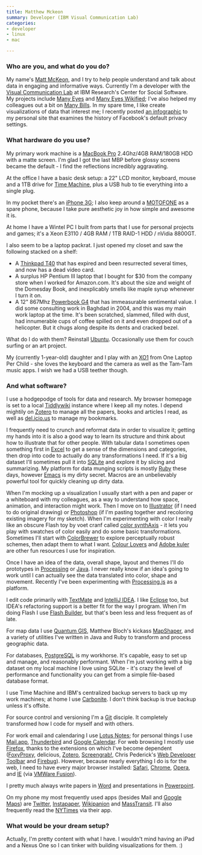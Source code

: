 ```yaml
---
title: Matthew Mckeon
summary: Developer (IBM Visual Communication Lab)
categories:
- developer
- linux
- mac

---
```


### Who are you, and what do you do?

My name's [Matt McKeon](http://www.mattmckeon.com/ "Matt's website."), and I try to help people understand and talk about data in engaging and informative ways. Currently I'm a developer with the [Visual Communication Lab](http://www.research.ibm.com/visual/ "IBM's Visualisation Lab.") at IBM Research's Center for Social Software. My projects include [Many Eyes](http://manyeyes.alphaworks.ibm.com/manyeyes/ "Exploring the social side of visualisations.") and [Many Eyes Wikified](http://wikified.researchlabs.ibm.com/ "A wiki supporting visualisation data."); I've also helped my colleagues out a bit on [Many Bills](http://manybills.researchlabs.ibm.com/ "Visualisation of Congressional legislation."). In my spare time, I like create visualizations of data that interest me; I recently posted [an infographic](http://mattmckeon.com/facebook-privacy/ "Matt's Facebook visualisation.") to my personal site that examines the history of Facebook's default privacy settings.

### What hardware do you use?

My primary work machine is a [MacBook Pro][macbook-pro] 2.4Ghz/4GB RAM/180GB HDD with a matte screen. I'm glad I got the last MBP before glossy screens became the default - I find the reflections incredibly aggravating.

At the office I have a basic desk setup: a 22" LCD monitor, keyboard, mouse and a 1TB drive for [Time Machine][time-machine], plus a USB hub to tie everything into a single plug.

In my pocket there's an [iPhone 3G][iphone-3g]; I also keep around a [MOTOFONE][] as a spare phone, because I take pure aesthetic joy in how simple and awesome it is. 

At home I have a Wintel PC I built from parts that I use for personal projects and games; it's a Xeon E3110 / 4GB RAM / 1TB RAID-1 HDD / nVidia 8800GT. 

I also seem to be a laptop packrat. I just opened my closet and saw the following stacked on a shelf:

* A [Thinkpad T40][thinkpad-t40] that has expired and been resurrected several times, and now has a dead video card. 
* A surplus HP Pentium III laptop that I bought for $30 from the company store when I worked for Amazon.com. It's about the size and weight of the Domesday Book, and inexplicably smells like maple syrup whenever I turn it on. 
* A 12" 867Mhz [Powerbook G4][powerbook-g4] that has immeasurable sentimental value. I did some consulting work in Baghdad in 2004, and this was my main work laptop at the time. It's been scratched, slammed, filled with dust, had innumerable cups of coffee spilled on it and even dropped out of a helicopter. But it chugs along despite its dents and cracked bezel. 

What do I do with them? Reinstall [Ubuntu][]. Occasionally use them for couch surfing or an art project. 

My (currently 1-year-old) daughter and I play with an [XO1][xo-1] from One Laptop Per Child - she loves the keyboard and the camera as well as the Tam-Tam music apps. I wish we had a USB teether though.

### And what software?

I use a hodgepodge of tools for data and research. My browser homepage is set to a local [Tiddlywiki][] instance where I keep all my notes. I depend mightily on [Zotero][] to manage all the papers, books and articles I read, as well as [del.icio.us][delicious] to manage my bookmarks. 

I frequently need to crunch and reformat data in order to visualize it; getting my hands into it is also a good way to learn its structure and think about how to illustrate that for other people. With tabular data I sometimes open something first in [Excel][] to get a sense of the dimensions and categories, then drop into code to actually do any transformations I need. If it's a big dataset I'll sometimes pull it into [SQLite][] and explore it by slicing and summarizing. My platform for data munging scripts is mostly [Ruby][] these days, however [Emacs][] is my dirty secret. Macros are an unbelievably powerful tool for quickly cleaning up dirty data. 

When I'm mocking up a visualization I usually start with a pen and paper or a whiteboard with my colleagues, as a way to understand how space, animation, and interaction might work. Then I move on to [Illustrator][] (if I need to do original drawing) or [Photoshop][] (if I'm pasting together and recoloring existing imagery for my sketch). When I'm experimenting with color I really like an obscure Flash toy by voet cranf called [color synthAxis][color-synthaxis] - it lets you play with swatches of color easily and do some basic transformations. Sometimes I'll start with [ColorBrewer][] to explore perceptually robust schemes, then adapt them to what I want. [Colour Lovers][colour-lovers] and [Adobe kuler][kuler] are other fun resources I use for inspiration. 

Once I have an idea of the data, overall shape, layout and themes I'll do prototypes in [Processing][] or [Java][]. I never really know if an idea's going to work until I can actually see the data translated into color, shape and movement. Recently I've been experimenting with [Processing.js][processing.js] as a platform. 

I edit code primarily with [TextMate][] and [IntelliJ IDEA][intellij-idea]. I like [Eclipse][] too, but IDEA's refactoring support is a better fit for the way I program. When I'm doing Flash I use [Flash Builder][flash-builder], but that's been less and less frequent as of late. 

For map data I use [Quantum GIS][qgis], Matthew Bloch's kickass [MapShaper][], and a variety of utilities I've written in Java and Ruby to transform and process geographic data.

For databases, [PostgreSQL][] is my workhorse. It's capable, easy to set up and manage, and reasonably performant. When I'm just working with a big dataset on my local machine I love using SQLite - it's crazy the level of performance and functionality you can get from a simple file-based database format. 

I use Time Machine and IBM's centralized backup servers to back up my work machines; at home I use [Carbonite][]. I don't think backup is true backup unless it's offsite. 

For source control and versioning I'm a [Git][] disciple. It completely transformed how I code for myself and with others.  

For work email and calendaring I use [Lotus Notes][lotus-notes]; for personal things I use [Mail.app][mail], [Thunderbird][] and [Google Calendar][google-calendar]. For web browsing I mostly use [Firefox][], thanks to the extensions on which I've become dependent ([FoxyProxy][], delicious, [Zotero][], [Screengrab!][screengrab], Chris Pederick's [Web Developer Toolbar][web-developer] and [Firebug][]). However, because nearly everything I do is for the web, I need to have every major browser installed: [Safari][], [Chrome][], [Opera][], and [IE][internet-explorer] (via [VMWare Fusion][vmware-fusion]).

I pretty much always write papers in [Word][] and presentations in [Powerpoint][].

On my phone my most frequently used apps (besides Mail and [Google Maps][google-maps]) are [Twitter][twitter-ios], [Instapaper][instapaper-ios], [Wikipanion][wikipanion-ios] and [MassTransit][masstransit-ios]. I'll also frequently read the [NYTimes][nytimes-ios] via their app.

### What would be your dream setup?

Actually, I'm pretty content with what I have. I wouldn't mind having an iPad and a Nexus One so I can tinker with building visualizations for them. :)

[iphone-3g]: https://en.wikipedia.org/wiki/IPhone_3G "A smartphone."
[macbook-pro]: https://www.apple.com/macbook-pro/ "A laptop."
[motofone]: https://en.wikipedia.org/wiki/Motorola_Fone "A candybar-style mobile phone."
[powerbook-g4]: https://en.wikipedia.org/wiki/PowerBook_G4 "A laptop."
[thinkpad-t40]: http://www.thinkwiki.org/wiki/Category:T40 "A 14.1 inch PC laptop."
[xo-1]: http://laptop.org/en/laptop/ "A laptop designed for children in developing countries."
[carbonite]: https://www.carbonite.com/ "An online backup service."
[chrome]: https://www.google.com/intl/en/chrome/browser/ "A WebKit-based browser, where each tab runs in its own thread."
[color-synthaxis]: http://color.cranf.net/ "A Flash-based colour palette tool."
[colorbrewer]: http://colorbrewer2.org/ "A Flash-based colour palette tool."
[colour-lovers]: https://www.colourlovers.com/ "A web community for colour palettes."
[delicious]: https://del.icio.us/ "A web service for storing and sharing bookmarks."
[eclipse]: https://www.eclipse.org/ "A flexible, open-source IDE."
[emacs]: http://www.gnu.org/software/emacs/ "A free open-source text editor."
[excel]: https://products.office.com/en-us/excel "A spreadsheet application."
[firebug]: https://getfirebug.com/ "A Firefox addon for web development."
[firefox]: https://www.mozilla.org/en-US/firefox/new/ "A cross-platform open-source web browser."
[flash-builder]: https://www.adobe.com/products/flash-builder.html "A tool for generating Flash apps via the Flex framework."
[foxyproxy]: https://getfoxyproxy.org/ "A browser extension for managing proxy servers."
[git]: https://git-scm.com/ "A version control system."
[google-calendar]: https://en.wikipedia.org/wiki/Google_Calendar "A web-based calendar client."
[google-maps]: https://www.google.com/maps/ "Web-based map tools."
[illustrator]: https://www.adobe.com/products/illustrator.html "A vector graphics editor."
[instapaper-ios]: https://www.instapaper.com/iphone "An iPhone app for reading Instapaper saved pages."
[intellij-idea]: http://www.jetbrains.com/idea/ "A developer's IDE."
[internet-explorer]: https://en.wikipedia.org/wiki/Internet_Explorer "A PC web browser."
[java]: https://www.java.com/en/ "A cross-platform compiled programming language."
[kuler]: https://en.wikipedia.org/wiki/Adobe_Kuler "A web service for generating colour palettes."
[lotus-notes]: https://en.wikipedia.org/wiki/IBM_Notes "Integrated email, calendar and IM software."
[mail]: https://en.wikipedia.org/wiki/Mail_(application) "The default Mac OS X mail client."
[mapshaper]: https://mapshaper.org/ "A web-based shapefile editor."
[masstransit-ios]: https://itunes.apple.com/app/masstransit/id328225661 "An iPhone app for tracking Boston's public transport times."
[nytimes-ios]: https://itunes.apple.com/us/app/nytimes/id284862083 "An iPhone app to grab the latest news from the newspaper."
[opera]: https://www.opera.com/ "A cross-platform web browser."
[photoshop]: https://www.adobe.com/products/photoshop.html "A bitmap image editor."
[postgresql]: https://www.postgresql.org/ "A relational database server."
[powerpoint]: https://products.office.com/en-us/powerpoint "Presentation software."
[processing.js]: http://processingjs.org/ "A port of Processing to Javascript."
[processing]: https://processing.org/ "A programming language/environment."
[qgis]: https://qgis.org/en/site/ "An open-source GIS mapping tool."
[ruby]: https://www.ruby-lang.org/en/ "An interpreted scripting language."
[safari]: https://www.apple.com/safari/ "A fast web browser."
[screengrab]: https://addons.mozilla.org/en-US/firefox/addon/screengrab/ "A Firefox extension for grabbing screenshots."
[sqlite]: http://www.sqlite.org/ "A self-contained database engine."
[textmate]: https://macromates.com/ "A text editor for the Mac."
[thunderbird]: https://www.mozilla.org/en-US/thunderbird/ "An open-source cross-platform mail client."
[tiddlywiki]: https://tiddlywiki.com/ "A wiki contained in a single HTML file."
[time-machine]: https://en.wikipedia.org/wiki/Time_Machine_(Mac_OS) "Backup software for the masses, included with Mac OS X 10.5."
[twitter-ios]: https://itunes.apple.com/app/twitter/id333903271 "A Twitter client."
[ubuntu]: https://www.ubuntu.com/ "A Unix distribution."
[vmware-fusion]: https://www.vmware.com/products/fusion.html "A PC emulator for the Mac."
[web-developer]: https://chrispederick.com/work/web-developer/ "A browser extension for web developers."
[wikipanion-ios]: http://www.wikipanion.net/ "A Wikipedia app for the iPhone."
[word]: https://products.office.com/en-us/word "A document editor."
[zotero]: https://www.zotero.org/ "A research tool."
